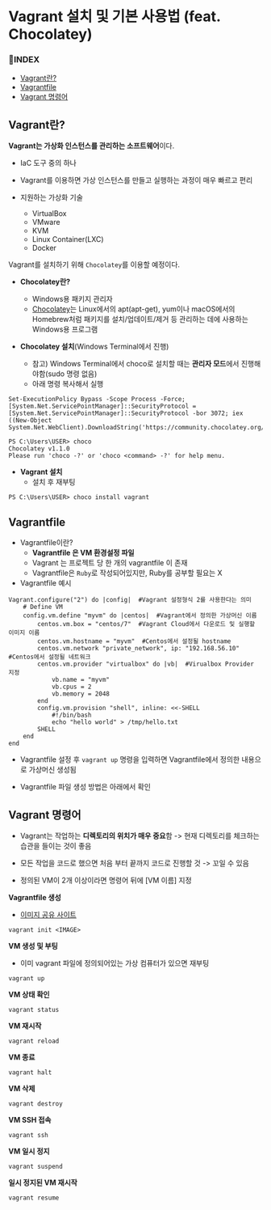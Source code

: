 # Vagrant 설치 및 기본 사용법 (feat. Chocolatey)



### 📌INDEX

- [Vagrant란?](#vagrant란)
- [Vagrantfile](#Vagrantfile)
- [Vagrant 명령어](#vagrant-명령어)





## Vagrant란?

**Vagrant는 가상화 인스턴스를 관리하는 소프트웨어**이다.

- IaC 도구 중의 하나
- Vagrant를 이용하면 가상 인스턴스를 만들고 실행하는 과정이 매우 빠르고 편리

- 지원하는 가상화 기술
  - VirtualBox
  - VMware
  - KVM
  - Linux Container(LXC)
  - Docker



Vagrant를 설치하기 위해 `Chocolatey`를 이용할 예정이다.

- **Chocolatey란?**
  - Windows용 패키지 관리자
  -  [Chocolatey](https://chocolatey.org/)는 Linux에서의 apt(apt-get), yum이나 macOS에서의 Homebrew처럼 패키지를 설치/업데이트/제거 등 관리하는 데에 사용하는 Windows용 프로그램

- **Chocolatey 설치**(Windows Terminal에서 진행)
  - 참고) Windows Terminal에서 choco로 설치할 때는 **관리자 모드**에서 진행해야함(sudo 명령 없음)
  - 아래 명령 복사해서 실행

```shell
Set-ExecutionPolicy Bypass -Scope Process -Force; [System.Net.ServicePointManager]::SecurityProtocol = [System.Net.ServicePointManager]::SecurityProtocol -bor 3072; iex ((New-Object System.Net.WebClient).DownloadString('https://community.chocolatey.org/install.ps1'))
```

```shell
PS C:\Users\USER> choco
Chocolatey v1.1.0
Please run 'choco -?' or 'choco <command> -?' for help menu.
```

- **Vagrant 설치**
  - 설치 후 재부팅

```shell
PS C:\Users\USER> choco install vagrant
```







## Vagrantfile

- Vagrantfile이란? 
  - **Vagrantfile 은 VM 환경설정 파일**
  - Vagrant 는 프로젝트 당 한 개의 vagrantfile 이 존재
  - Vagrantfile은 `Ruby`로 작성되어있지만, Ruby를 공부할 필요는 X
- Vagrantfile 예시

```shell
Vagrant.configure("2") do |config|  #Vagrant 설정형식 2를 사용한다는 의미
	# Define VM
	config.vm.define "myvm" do |centos|  #Vagrant에서 정의한 가상머신 이름
		centos.vm.box = "centos/7"  #Vagrant Cloud에서 다운로드 및 실행할 이미지 이름
		centos.vm.hostname = "myvm"  #Centos에서 설정될 hostname
		centos.vm.network "private_network", ip: "192.168.56.10"  #Centos에서 설정될 네트워크
		centos.vm.provider "virtualbox" do |vb|  #Virualbox Provider 지정
			vb.name = "myvm"
			vb.cpus = 2
			vb.memory = 2048
		end
		config.vm.provision "shell", inline: <<-SHELL
			#!/bin/bash
			echo "hello world" > /tmp/hello.txt
		SHELL
	end
end
```

- Vagrantfile 설정 후 `vagrant up` 명령을 입력하면 Vagrantfile에서 정의한 내용으로 가상머신 생성됨

- Vagrantfile 파일 생성 방법은 아래에서 확인







## Vagrant 명령어

- Vagrant는 작업하는 **디렉토리의 위치가 매우 중요**함 -> 현재 디렉토리를 체크하는 습관을 들이는 것이 좋음

- 모든 작업을 코드로 했으면 처음 부터 끝까지 코드로 진행할 것 -> 꼬일 수 있음
- 정의된 VM이 2개 이상이라면 명령어 뒤에 [VM 이름] 지정



**Vagrantfile 생성**

- [이미지 공유 사이트](https://app.vagrantup.com/boxes/search)

```shell
vagrant init <IMAGE>
```



**VM 생성 및 부팅**

- 이미 vagrant 파일에 정의되어있는 가상 컴퓨터가 있으면 재부팅

```shell
vagrant up
```



**VM 상태 확인**

```shell
vagrant status
```



**VM 재시작**

```shell
vagrant reload
```



**VM 종료**

```shell
vagrant halt
```



**VM 삭제**

```shell
vagrant destroy
```



**VM SSH 접속**

```shell
vagrant ssh 
```



**VM 일시 정지**

```shell
vagrant suspend
```



**일시 정지된 VM 재시작**

```shell
vagrant resume
```


